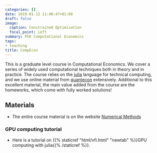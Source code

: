 ```yaml
---
categories: []
date: 2019-01-12 11:48:47+01:00
draft: false
image:
  caption: Constrained Optimisation
  focal_point: Left
summary: PhD Computational Economics
tags:
- teaching
title: CompEcon
---
```

This is a graduate level course in Computational Economics. We cover a series of widely used computational techniques both in theory and in practice. The course relies on the [julia](https://julialang.org) language for technical computing, and we use online material from [quantecon](https://quantecon.org) extensively. Additional to this excellent material, the main value added from the course are the homeworks, which come with fully worked solutions!

## Materials

* The entire course material is on the website [Numerical Methods](https://floswald.github.io/NumericalMethods/)

### GPU computing tutorial

* Here is a tutorial on {{% staticref "html/vfi.html" "newtab" %}}GPU computing with julia{{% /staticref %}}.
